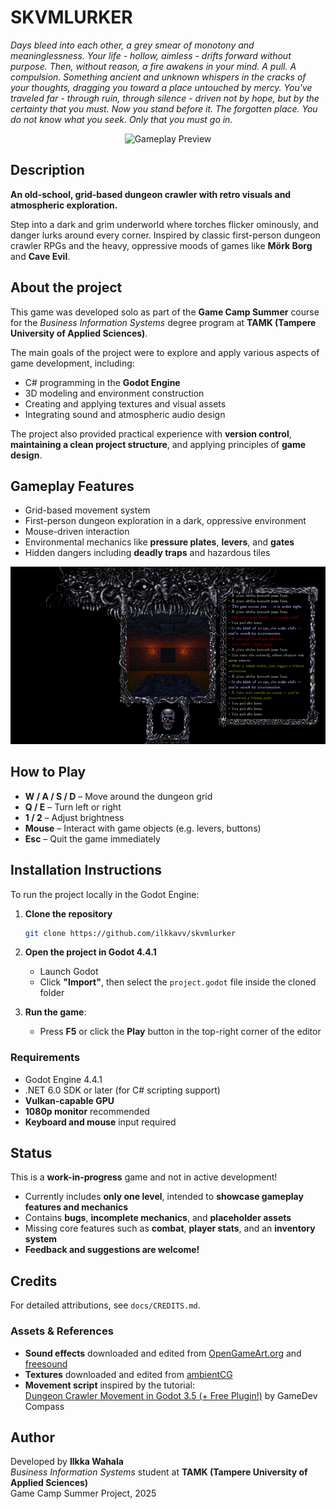 # SKVMLURKER

*Days bleed into each other, a grey smear of monotony and meaninglessness. Your life - hollow, aimless - drifts forward without purpose. Then, without reason, a fire awakens in your mind. A pull. A compulsion. Something ancient and unknown whispers in the cracks of your thoughts, dragging you toward a place untouched by mercy. You've traveled far - through ruin, through silence - driven not by hope, but by the certainty that you must. Now you stand before it. The forgotten place. You do not know what you seek. Only that you must go in.*

<p align="center">
  <img src="media/gameplay.gif" alt="Gameplay Preview" width="512"/>
</p>

## Description

**An old-school, grid-based dungeon crawler with retro visuals and atmospheric exploration.**

Step into a dark and grim underworld where torches flicker ominously, and danger lurks around every corner. Inspired by classic first-person dungeon crawler  RPGs and the heavy, oppressive moods of games like **Mörk Borg** and **Cave Evil**.

## About the project

This game was developed solo as part of the **Game Camp Summer** course for the *Business Information Systems* degree program at **TAMK (Tampere University of Applied Sciences)**.

The main goals of the project were to explore and apply various aspects of game development, including:

- C# programming in the **Godot Engine**
- 3D modeling and environment construction
- Creating and applying textures and visual assets
- Integrating sound and atmospheric audio design

The project also provided practical experience with **version control**, **maintaining a clean project structure**, and applying principles of **game design**.

## Gameplay Features

- Grid-based movement system
- First-person dungeon exploration in a dark, oppressive environment
- Mouse-driven interaction
- Environmental mechanics like **pressure plates**, **levers**, and **gates**
- Hidden dangers including **deadly traps** and hazardous tiles

<p align="center">
  <img src="media/screenshot.png" alt="Gameplay Preview" width="512"/>
</p>

## **How to Play**

- **W / A / S / D** – Move around the dungeon grid
- **Q / E** – Turn left or right
- **1 / 2** – Adjust brightness
- **Mouse** – Interact with game objects (e.g. levers, buttons)
- **Esc** – Quit the game immediately

## **Installation Instructions**

To run the project locally in the Godot Engine:

1. **Clone the repository**

    ```bash
    git clone https://github.com/ilkkavv/skvmlurker
    ```

2. **Open the project in Godot 4.4.1**

   - Launch Godot
   - Click **"Import"**, then select the `project.godot` file inside the cloned folder

3. **Run the game**:

   - Press **F5** or click the **Play** button in the top-right corner of the editor

### **Requirements**

- Godot Engine 4.4.1
- .NET 6.0 SDK or later (for C# scripting support)
- **Vulkan-capable GPU**
- **1080p monitor** recommended
- **Keyboard and mouse** input required

## **Status**

This is a **work-in-progress** game and not in active development!

- Currently includes **only one level**, intended to **showcase gameplay features and mechanics**
- Contains **bugs**, **incomplete mechanics**, and **placeholder assets**
- Missing core features such as **combat**, **player stats**, and an **inventory system**
- **Feedback and suggestions are welcome!**

## **Credits**

For detailed attributions, see `docs/CREDITS.md`.

### Assets & References

- **Sound effects** downloaded and edited from [OpenGameArt.org](https://opengameart.org/) and [freesound](https://freesound.org/)
- **Textures** downloaded and edited from [ambientCG](https://ambientcg.com/)
- **Movement script** inspired by the tutorial:<br/>
  [Dungeon Crawler Movement in Godot 3.5 (+ Free Plugin!)](https://www.youtube.com/watch?v=Vr-Fsd6M5Tk) by  GameDev Compass

## Author

Developed by **Ilkka Wahala**<br/>
*Business Information Systems* student at **TAMK (Tampere University of Applied Sciences)**<br/>
Game Camp Summer Project, 2025
